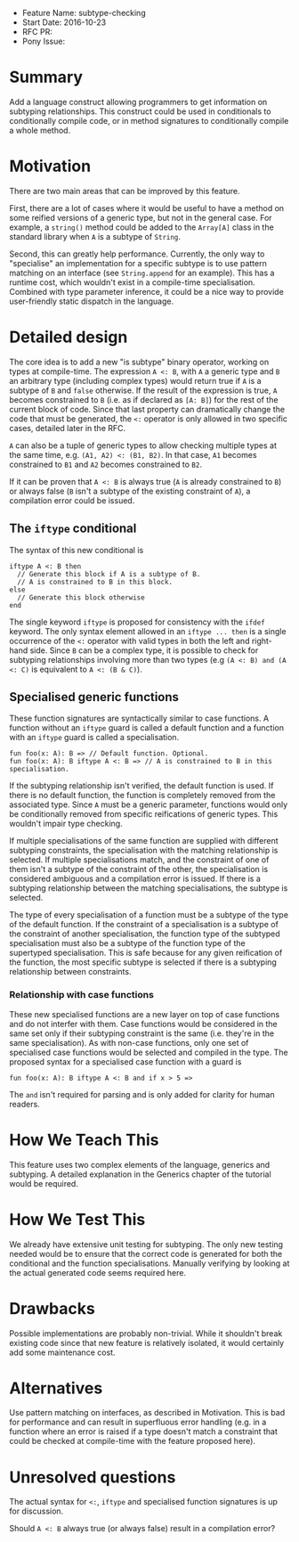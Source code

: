 - Feature Name: subtype-checking
- Start Date: 2016-10-23
- RFC PR:
- Pony Issue:

# Summary

Add a language construct allowing programmers to get information on subtyping relationships. This construct could be used in conditionals to conditionally compile code, or in method signatures to conditionally compile a whole method.

# Motivation

There are two main areas that can be improved by this feature.

First, there are a lot of cases where it would be useful to have a method on some reified versions of a generic type, but not in the general case. For example, a `string()` method could be added to the `Array[A]` class in the standard library when `A` is a subtype of `String`.

Second, this can greatly help performance. Currently, the only way to "specialise" an implementation for a specific subtype is to use pattern matching on an interface (see `String.append` for an example). This has a runtime cost, which wouldn't exist in a compile-time specialisation. Combined with type parameter inference, it could be a nice way to provide user-friendly static dispatch in the language.

# Detailed design

The core idea is to add a new "is subtype" binary operator, working on types at compile-time. The expression `A <: B`, with `A` a generic type and `B` an arbitrary type (including complex types) would return true if `A` is a subtype of `B` and `false` otherwise. If the result of the expression is true, `A` becomes constrained to `B` (i.e. as if declared as `[A: B]`) for the rest of the current block of code. Since that last property can dramatically change the code that must be generated, the `<:` operator is only allowed in two specific cases, detailed later in the RFC.

`A` can also be a tuple of generic types to allow checking multiple types at the same time, e.g. `(A1, A2) <: (B1, B2)`. In that case, `A1` becomes constrained to `B1` and `A2` becomes constrained to `B2`.

If it can be proven that `A <: B` is always true (`A` is already constrained to `B`) or always false (`B` isn't a subtype of the existing constraint of `A`), a compilation error could be issued.

## The `iftype` conditional

The syntax of this new conditional is

```pony
iftype A <: B then
  // Generate this block if A is a subtype of B.
  // A is constrained to B in this block.
else
  // Generate this block otherwise
end
```

The single keyword `iftype` is proposed for consistency with the `ifdef` keyword. The only syntax element allowed in an `iftype ... then` is a single occurrence of the `<:` operator with valid types in both the left and right-hand side. Since `B` can be a complex type, it is possible to check for subtyping relationships involving more than two types (e.g `(A <: B) and (A <: C)` is equivalent to `A <: (B & C)`).

## Specialised generic functions

These function signatures are syntactically similar to case functions. A function without an `iftype` guard is called a default function and a function with an `iftype` guard is called a specialisation.

```pony
fun foo(x: A): B => // Default function. Optional.
fun foo(x: A): B iftype A <: B => // A is constrained to B in this specialisation.
```

If the subtyping relationship isn't verified, the default function is used. If there is no default function, the function is completely removed from the associated type. Since `A` must be a generic parameter, functions would only be conditionally removed from specific reifications of generic types. This wouldn't impair type checking.

If multiple specialisations of the same function are supplied with different subtyping constraints, the specialisation with the matching relationship is selected. If multiple specialisations match, and the constraint of one of them isn't a subtype of the constraint of the other, the specialisation is considered ambiguous and a compilation error is issued. If there is a subtyping relationship between the matching specialisations, the subtype is selected.

The type of every specialisation of a function must be a subtype of the type of the default function. If the constraint of a specialisation is a subtype of the constraint of another specialisation, the function type of the subtyped specialisation must also be a subtype of the function type of the supertyped specialisation. This is safe because for any given reification of the function, the most specific subtype is selected if there is a subtyping relationship between constraints.

### Relationship with case functions

These new specialised functions are a new layer on top of case functions and do not interfer with them. Case functions would be considered in the same set only if their subtyping constraint is the same (i.e. they're in the same specialisation). As with non-case functions, only one set of specialised case functions would be selected and compiled in the type. The proposed syntax for a specialised case function with a guard is

```pony
fun foo(x: A): B iftype A <: B and if x > 5 =>
```

The `and` isn't required for parsing and is only added for clarity for human readers.

# How We Teach This

This feature uses two complex elements of the language, generics and subtyping. A detailed explanation in the Generics chapter of the tutorial would be required.

# How We Test This

We already have extensive unit testing for subtyping. The only new testing needed would be to ensure that the correct code is generated for both the conditional and the function specialisations. Manually verifying by looking at the actual generated code seems required here.

# Drawbacks

Possible implementations are probably non-trivial. While it shouldn't break existing code since that new feature is relatively isolated, it would certainly add some maintenance cost.

# Alternatives

Use pattern matching on interfaces, as described in Motivation. This is bad for performance and can result in superfluous error handling (e.g. in a function where an error is raised if a type doesn't match a constraint that could be checked at compile-time with the feature proposed here).

# Unresolved questions

The actual syntax for `<:`, `iftype` and specialised function signatures is up for discussion.

Should `A <: B` always true (or always false) result in a compilation error?
